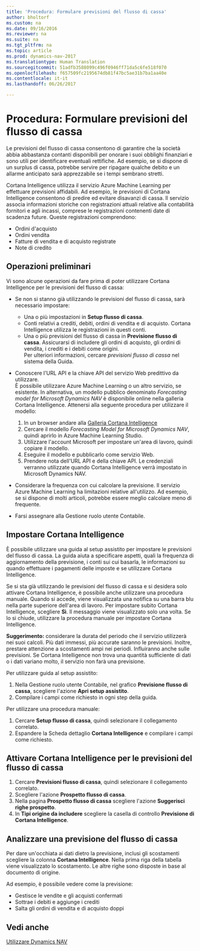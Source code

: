 ```yaml
---
title: 'Procedura: Formulare previsioni del flusso di cassa'
author: bholtorf
ms.custom: na
ms.date: 09/16/2016
ms.reviewer: na
ms.suite: na
ms.tgt_pltfrm: na
ms.topic: article
ms.prod: dynamics-nav-2017
ms.translationtype: Human Translation
ms.sourcegitcommit: 51adfb3588099c496f0946ff71da5c6fe518f070
ms.openlocfilehash: f657509fc2195674db81f47bc5ae31b7ba1aa40e
ms.contentlocale: it-it
ms.lasthandoff: 06/26/2017

---
```


# <a name="how-to-make-predictive-cash-flow-forecasts"></a>Procedura: Formulare previsioni del flusso di cassa
Le previsioni del flusso di cassa consentono di garantire che la società abbia abbastanza contanti disponibili per onorare i suoi obblighi finanziari e sono utili per identificare eventuali rettifiche. Ad esempio, se si dispone di un surplus di cassa, potrebbe servire per ripagare qualche debito e un allarme anticipato sarà apprezzabile se i tempi sembrano stretti. 

Cortana Intelligence utilizza il servizio Azure Machine Learning per effettuare previsioni affidabili. Ad esempio, le previsioni di Cortana Intelligence consentono di predire ed evitare disavanzi di cassa. Il servizio associa informazioni storiche con registrazioni attuali relative alla contabilità fornitori e agli incassi, comprese le registrazioni contenenti date di scadenza future. Queste registrazioni comprendono:
* Ordini d'acquisto
* Ordini vendita
* Fatture di vendita e di acquisto registrate
* Note di credito

## <a name="before-you-start"></a>Operazioni preliminari  
Vi sono alcune operazioni da fare prima di poter utilizzare Cortana Intelligence per le previsioni del flusso di cassa: 
* Se non si stanno già utilizzando le previsioni del flusso di cassa, sarà necessario impostare:
    * Una o più impostazioni in **Setup flusso di cassa**. 
    * Conti relativi a crediti, debiti, ordini di vendita e di acquisto. Cortana Intelligence utilizza le registrazioni in questi conti.
    * Una o più previsioni del flusso di cassa in **Previsione flusso di cassa**. Assicurarsi di includere gli ordini di acquisto, gli ordini di vendita, i crediti e i debiti come origini.  
    Per ulteriori informazioni, cercare _previsioni flusso di cassa_ nel sistema della Guida. 
* Conoscere l'URL API e la chiave API del servizio Web predittivo da utilizzare.  
    È possibile utilizzare Azure Machine Learning o un altro servizio, se esistente. In alternativa, un modello pubblico denominato _Forecasting model for Microsoft Dynamics NAV_ è disponibile online nella galleria Cortana Intelligence. Attenersi alla seguente procedura per utilizzare il modello:

    1. In un browser andare alla [Galleria Cortana Intelligence](https://go.microsoft.com/fwlink/?linkid=828352)
    2. Cercare il modello _Forecasting Model for Microsoft Dynamics NAV_, quindi aprirlo in Azure Machine Learning Studio.
    3. Utilizzare l'account Microsoft per impostare un'area di lavoro, quindi copiare il modello.
    4. Eseguire il modello e pubblicarlo come servizio Web.
    5. Prendere nota dell'URL API e della chiave API. Le credenziali verranno utilizzate quando Cortana Intelligence verrà impostato in Microsoft Dynamics NAV.  

* Considerare la frequenza con cui calcolare la previsione. Il servizio Azure Machine Learning ha limitazioni relative all'utilizzo. Ad esempio, se si dispone di molti articoli, potrebbe essere meglio calcolare meno di frequente. 
* Farsi assegnare alla Gestione ruolo utente Contabile. 

## <a name="set-up-cortana-intelligence"></a>Impostare Cortana Intelligence
È possibile utilizzare una guida al setup assistito per impostare le previsioni del flusso di cassa. La guida aiuta a specificare aspetti, quali la frequenza di aggiornamento della previsione, i conti sui cui basarla, le informazioni su quando effettuare i pagamenti delle imposte e se utilizzare Cortana Intelligence.  

Se si sta già utilizzando le previsioni del flusso di cassa e si desidera solo attivare Cortana Intelligence, è possibile anche utilizzare una procedura manuale. Quando si accede, viene visualizzata una notifica su una barra blu nella parte superiore dell'area di lavoro. Per impostare subito Cortana Intelligence, scegliere **Sì**. Il messaggio viene visualizzato solo una volta. Se lo si chiude, utilizzare la procedura manuale per impostare Cortana Intelligence.  

**Suggerimento:** considerare la durata del periodo che il servizio utilizzerà nei suoi calcoli. Più dati immessi, più accurate saranno le previsioni. Inoltre, prestare attenzione a scostamenti ampi nei periodi. Influiranno anche sulle previsioni. Se Cortana Intelligence non trova una quantità sufficiente di dati o i dati variano molto, il servizio non farà una previsione. 

Per utilizzare guida al setup assistito:
1. Nella Gestione ruolo utente Contabile, nel grafico **Previsione flusso di cassa**, scegliere l'azione **Apri setup assistito**.
2. Compilare i campi come richiesto in ogni step della guida.

Per utilizzare una procedura manuale:
1. Cercare **Setup flusso di cassa**, quindi selezionare il collegamento correlato.
2. Espandere la Scheda dettaglio **Cortana Intelligence** e compilare i campi come richiesto.

## <a name="turn-on-cortana-intelligence-for-cash-flow-forecasts"></a>Attivare Cortana Intelligence per le previsioni del flusso di cassa
1. Cercare **Previsioni flusso di cassa**, quindi selezionare il collegamento correlato.
2. Scegliere l'azione **Prospetto flusso di cassa**.
3. Nella pagina **Prospetto flusso di cassa** scegliere l'azione **Suggerisci righe prospetto**.  
4. In **Tipi origine da includere** scegliere la casella di controllo **Previsione di Cortana Intelligence**.

## <a name="investigate-a-cash-flow-forecast"></a>Analizzare una previsione del flusso di cassa
Per dare un'occhiata ai dati dietro la previsione, inclusi gli scostamenti scegliere la colonna **Cortana Intelligence**. Nella prima riga della tabella viene visualizzato lo scostamento. Le altre righe sono disposte in base al documento di origine.  

Ad esempio, è possibile vedere come la previsione:    
* Gestisce le vendite e gli acquisti confermati 
* Sottrae i debiti e aggiunge i crediti
* Salta gli ordini di vendita e di acquisto doppi

## <a name="see-also"></a>Vedi anche  
[Utilizzare Dynamics NAV](ui-work-product.md)

